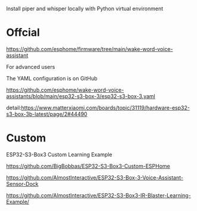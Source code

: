 
Install piper and whisper locally with Python virtual environment

# Offcial
https://github.com/esphome/firmware/tree/main/wake-word-voice-assistant


For advanced users

The YAML configuration is on GitHub

https://github.com/esphome/wake-word-voice-assistants/blob/main/esp32-s3-box-3/esp32-s3-box-3.yaml

detail:https://www.matterxiaomi.com/boards/topic/31119/hardware-esp32-s3-box-3b-latest/page/2#44490


# Custom

ESP32-S3-Box3 Custom Learning Example

https://github.com/BigBobbas/ESP32-S3-Box3-Custom-ESPHome

https://github.com/AlmostInteractive/ESP32-S3-Box-3-Voice-Assistant-Sensor-Dock

https://github.com/AlmostInteractive/ESP32-S3-Box3-IR-Blaster-Learning-Example/
